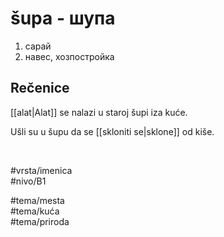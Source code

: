 # šupa - шупа

1. сарай
2. навес, хозпостройка

## Rečenice

[[alat|Alat]] se nalazi u staroj šupi iza kuće.  

Ušli su u šupu da se [[skloniti se|sklone]] od kiše.

<br>

#vrsta/imenica  
#nivo/B1  

#tema/mesta  
#tema/kuća  
#tema/priroda  
